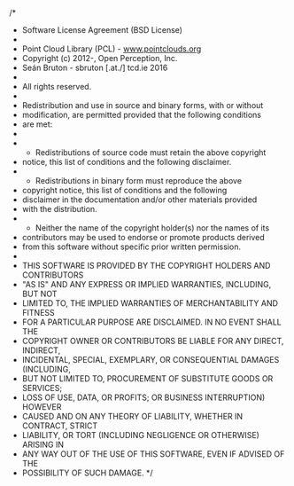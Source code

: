 /*
 * Software License Agreement (BSD License)
 * 
 * Point Cloud Library (PCL) - www.pointclouds.org
 * Copyright (c) 2012-, Open Perception, Inc.
 * Seán Bruton - sbruton [\.at./] tcd.ie 2016
 * 
 * All rights reserved.
 * 
 * Redistribution and use in source and binary forms, with or without
 * modification, are permitted provided that the following conditions
 * are met: 
 * 
 *  * Redistributions of source code must retain the above copyright
 *    notice, this list of conditions and the following disclaimer.
 *  * Redistributions in binary form must reproduce the above
 *    copyright notice, this list of conditions and the following
 *    disclaimer in the documentation and/or other materials provided
 *    with the distribution.
 *  * Neither the name of the copyright holder(s) nor the names of its
 *    contributors may be used to endorse or promote products derived
 *    from this software without specific prior written permission.
 * 
 * THIS SOFTWARE IS PROVIDED BY THE COPYRIGHT HOLDERS AND CONTRIBUTORS
 * "AS IS" AND ANY EXPRESS OR IMPLIED WARRANTIES, INCLUDING, BUT NOT
 * LIMITED TO, THE IMPLIED WARRANTIES OF MERCHANTABILITY AND FITNESS
 * FOR A PARTICULAR PURPOSE ARE DISCLAIMED. IN NO EVENT SHALL THE
 * COPYRIGHT OWNER OR CONTRIBUTORS BE LIABLE FOR ANY DIRECT, INDIRECT,
 * INCIDENTAL, SPECIAL, EXEMPLARY, OR CONSEQUENTIAL DAMAGES (INCLUDING,
 * BUT NOT LIMITED TO, PROCUREMENT OF SUBSTITUTE GOODS OR SERVICES;
 * LOSS OF USE, DATA, OR PROFITS; OR BUSINESS INTERRUPTION) HOWEVER
 * CAUSED AND ON ANY THEORY OF LIABILITY, WHETHER IN CONTRACT, STRICT
 * LIABILITY, OR TORT (INCLUDING NEGLIGENCE OR OTHERWISE) ARISING IN
 * ANY WAY OUT OF THE USE OF THIS SOFTWARE, EVEN IF ADVISED OF THE
 * POSSIBILITY OF SUCH DAMAGE.
 */

